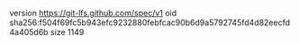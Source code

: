 version https://git-lfs.github.com/spec/v1
oid sha256:f504f69fc5b943efc9232880febfcac90b6d9a5792745fd4d82eecfd4a405d6b
size 1149
